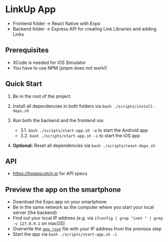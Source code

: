 # LinkUp App

- Frontend folder -> React Native with Expo
- Backend folder -> Express API for creating Link Libraries and adding Links

## Prerequisites

- XCode is needed for iOS Simulator
- You have to use NPM (pnpm does not work!)

## Quick Start

1. Be in the root of the project
2. Install all dependencies in both folders via `bash ./scripts/install-deps.sh`
3. Run both the backend and the frontend via:

   - 3.1. `bash ./scripts/start-app.sh -a` to start the Android app
   - 3.2. `bash ./scripts/start-app.sh -i` to start the iOS app

4. **Optional:** Reset all dependencies via `bash ./scripts/reset-deps.sh`

## API

- <https://hoppscotch.io> for API specs

## Preview the app on the smartphone

- Download the Expo app on your smartphone
- Be in the same network as the computer where you start your local server (the backend)
- Find out your local IP address (e.g. via `ifconfig | grep "inet " | grep -v 127.0.0.1` on macOS)
- Overwrite the [`app.json`](./frontend/app.json) file with your IP address from the previous step
- Start the app via `bash ./scripts/start-app.sh -i`
